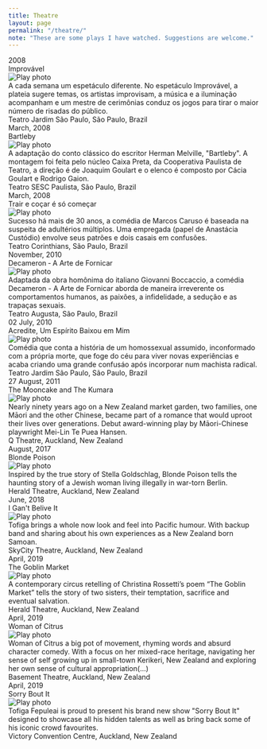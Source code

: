 ```yaml
---
title: Theatre
layout: page
permalink: "/theatre/"
note: "These are some plays I have watched. Suggestions are welcome."
---
```


<div class="ui stackable three column equal width grid">
    <div class="column">
        <div class="ui raised card">
            <div class="content">
                <div class="right floated meta">2008</div>
                <div class="header">Improv&aacute;vel</div>
            </div>
            <div class="image">
                <img src="/assets/pages/theatre/image.png" alt="Play photo" />
            </div>
            <div class="content">
                <div class="description">
                    A cada semana um espet&aacute;culo diferente. No espet&aacute;culo Improv&aacute;vel, a plateia sugere temas, os artistas improvisam, a m&uacute;sica e a ilumina&ccedil;&atilde;o acompanham e um mestre de cerim&ocirc;nias conduz os jogos para tirar o maior n&uacute;mero de risadas do p&uacute;blico.
                </div>
            </div>
            <div class="extra content">
                <div class="right floated author">
                    Teatro Jardim S&atilde;o Paulo, S&atilde;o Paulo, Brazil
                </div>
            </div>
        </div>
    </div>
    <div class="column">
        <div class="ui raised card">
            <div class="content">
                <div class="right floated meta">March, 2008</div>
                <div class="header">Bartleby</div>
            </div>
            <div class="image">
                <img src="/assets/pages/theatre/bartleby-paulista2008.jpg" alt="Play photo" />
            </div>
            <div class="content">
                <div class="description">
                    A adapta&ccedil;&atilde;o do conto cl&aacute;ssico do escritor Herman Melville, "Bartleby". A montagem foi feita pelo n&uacute;cleo Caixa Preta, da Cooperativa Paulista de Teatro, a dire&ccedil;&atilde;o &eacute; de Joaquim Goulart e o elenco &eacute; composto por C&aacute;cia Goulart e Rodrigo Gaion.
                </div>
            </div>
            <div class="extra content">
                <div class="right floated author">
                    Teatro SESC Paulista, S&atilde;o Paulo, Brazil
                </div>
            </div>
        </div>
    </div>
    <div class="column">
        <div class="ui raised card">
            <div class="content">
                <div class="right floated meta">March, 2008</div>
                <div class="header">Trair e co&ccedil;ar &eacute; s&oacute; come&ccedil;ar</div>
            </div>
            <div class="image">
                <img src="/assets/pages/theatre/image.png" alt="Play photo" />
            </div>
            <div class="content">
                <div class="description">
                    Sucesso h&aacute; mais de 30 anos, a com&eacute;dia de Marcos Caruso &eacute; baseada na suspeita de adult&eacute;rios m&uacute;ltiplos. Uma empregada (papel de Anast&aacute;cia Cust&oacute;dio) envolve seus patr&otilde;es e dois casais em confus&otilde;es.
                </div>
            </div>
            <div class="extra content">
                <div class="right floated author">
                    Teatro Corinthians, S&atilde;o Paulo, Brazil
                </div>
            </div>
        </div>
    </div>
    <div class="column">
        <div class="ui raised card">
            <div class="content">
                <div class="right floated meta">November, 2010</div>
                <div class="header">Decameron ‐ A Arte de Fornicar</div>
            </div>
            <div class="image">
                <img src="/assets/pages/theatre/decameron-augusta2010.jpg" alt="Play photo" />
            </div>
            <div class="content">
                <div class="description">
                    Adaptada da obra hom&ocirc;nima do italiano Giovanni Boccaccio, a com&eacute;dia Decameron - A Arte de Fornicar aborda de maneira irreverente os comportamentos humanos, as paix&otilde;es, a infidelidade, a sedu&ccedil;&atilde;o e as trapa&ccedil;as sexuais.
                </div>
            </div>
            <div class="extra content">
                <div class="right floated author">
                    Teatro Augusta, S&atilde;o Paulo, Brazil
                </div>
            </div>
        </div>
    </div>
    <div class="column">
        <div class="ui raised card">
            <div class="content">
                <div class="right floated meta">02 July, 2010</div>
                <div class="header">Acredite, Um Esp&iacute;rito Baixou em Mim</div>
            </div>
            <div class="image">
                <img src="/assets/pages/theatre/image.png" alt="Play photo" />
            </div>
            <div class="content">
                Com&eacute;dia que conta a hist&oacute;ria de um homossexual assumido, inconformado com a pr&oacute;pria morte, que foge do c&eacute;u para viver novas experi&ecirc;ncias e acaba criando uma grande confus&aacute;o ap&oacute;s incorporar num machista radical.
            </div>
            <div class="extra content">
                <div class="right floated author">
                    Teatro Jardim S&atilde;o Paulo, S&atilde;o Paulo, Brazil
                </div>
            </div>
        </div>
    </div>
    <div class="column">
        <div class="ui raised card">
            <div class="content">
                <div class="right floated meta">27 August, 2011</div>
                <div class="header">The Mooncake and The Kumara</div>
            </div>
            <div class="image">
                <img src="/assets/pages/theatre/mooncake-kumara-q2017.jpg" alt="Play photo" />
            </div>
            <div class="content">
                <div class="description">
                    Nearly ninety years ago on a New Zealand market garden, two families, one Māori and the other Chinese, became part of a romance that would uproot their lives over generations. Debut award-winning play by M&amacr;ori-Chinese playwright Mei-Lin Te Puea Hansen.
                </div>
            </div>
            <div class="extra content">
                <div class="right floated author">
                    Q Theatre, Auckland, New Zealand
                </div>
            </div>
        </div>
    </div>
    <div class="column">
        <div class="ui raised card">
            <div class="content">
                <div class="right floated meta">August, 2017</div>
                <div class="header">Blonde Poison</div>
            </div>
            <div class="image">
                <img src="/assets/pages/theatre/blonde-poison-herald2017.jpg" alt="Play photo" />
            </div>
            <div class="content">
                <div class="description">
                    Inspired by the true story of Stella Goldschlag, Blonde Poison tells the haunting story of a Jewish woman living illegally in war-torn Berlin.
                </div>
            </div>
            <div class="extra content">
                <div class="right floated author">
                    Herald Theatre, Auckland, New Zealand
                </div>
            </div>
        </div>
    </div>
    <div class="column">
        <div class="ui raised card">
            <div class="content">
                <div class="right floated meta">June, 2018</div>
                <div class="header">I Gan't Belive It</div>
            </div>
            <div class="image">
                <img src="/assets/pages/theatre/tofiga.jpg" alt="Play photo" />
            </div>
            <div class="content">
                <div class="description">
                    Tofiga brings a whole now look and feel into Pacific humour. With backup band and sharing about his own experiences as a New Zealand born Samoan.
                </div>
            </div>
            <div class="extra content">
                <div class="right floated author">
                    SkyCity Theatre, Auckland, New Zealand
                </div>
            </div>
        </div>
    </div>
    <div class="column">
        <div class="ui raised card">
            <div class="content">
                <div class="right floated meta">April, 2019</div>
                <div class="header">The Goblin Market</div>
            </div>
            <div class="image">
                <img src="/assets/pages/theatre/goblin-hero-201904.jpg" alt="Play photo" />
            </div>
            <div class="content">
                <div class="description">
                    A contemporary circus retelling of Christina Rossetti’s poem “The Goblin Market” tells the story of two sisters, their temptation, sacrifice and eventual salvation.
                </div>
            </div>
            <div class="extra content">
                <div class="right floated author">
                    Herald Theatre, Auckland, New Zealand
                </div>
            </div>
        </div>
    </div>
    <div class="column">
        <div class="ui raised card">
            <div class="content">
                <div class="right floated meta">April, 2019</div>
                <div class="header">Woman of Citrus</div>
            </div>
            <div class="image">
                <img src="/assets/pages/theatre/Bment_1200.jpg" alt="Play photo" />
            </div>
            <div class="content">
                <div class="description">
                    Woman of Citrus a big pot of movement, rhyming words and absurd character comedy. With a focus on her mixed-race heritage, navigating her sense of self growing up in small-town Kerikeri, New Zealand and exploring her own sense of cultural appropriation(...)
                </div>
            </div>
            <div class="extra content">
                <div class="right floated author">
                    Basement Theatre, Auckland, New Zealand
                </div>
            </div>
        </div>
    </div>
    <div class="column">
        <div class="ui raised card">
            <div class="content">
                <div class="right floated meta">April, 2019</div>
                <div class="header">Sorry Bout It</div>
            </div>
            <div class="image">
                <img src="/assets/pages/theatre/tofiga.jpg" alt="Play photo" />
            </div>
            <div class="content">
                <div class="description">
                    Tofiga Fepuleai is proud to present his brand new show "Sorry Bout It" designed to showcase all his hidden talents as well as bring back some of his iconic crowd favourites.
                </div>
            </div>
            <div class="extra content">
                <div class="right floated author">
                    Victory Convention Centre, Auckland, New Zealand
                </div>
            </div>
        </div>
    </div>
</div>
